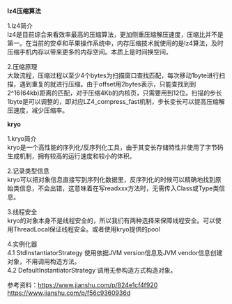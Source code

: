**lz4压缩算法**  

1.lz4简介  
lz4是目前综合来看效率最高的压缩算法，更加侧重压缩解压速度，压缩比并不是第一。在当前的安卓和苹果操作系统中，内存压缩技术就使用的是lz4算法，及时压缩手机内存以带来更多的内存空间。本质上是时间换空间。
  
2.压缩原理  
大致流程，压缩过程以至少4个bytes为扫描窗口查找匹配，每次移动1byte进行扫描，遇到重复的就进行压缩。由于offset用2bytes表示，只能查找到到2^16(64kb)距离的匹配，对于压缩4Kb的内核页，只需要用到12位。扫描的步长1byte是可以调整的，即对应LZ4_compress_fast机制，步长变长可以提高压缩解压速度，减少压缩率。    

**kryo**  

1.kryo简介  
kryo是一个高性能的序列化/反序列化工具，由于其变长存储特性并使用了字节码生成机制，拥有较高的运行速度和较小的体积。  

2.记录类型信息  
kryo可以把对象信息直接写到序列化数据里，反序列化的时候可以精确地找到原始类信息，不会出错，这意味着在写readxxx方法时，无需传入Class或Type类信息。  

3.线程安全  
kryo的对象本身不是线程安全的，所以我们有两种选择来保障线程安全。可以使用ThreadLocal保证线程安全。或者使用kryo提供的pool  

4.实例化器  
4.1 StdInstantiatorStrategy 使用依据JVM version信息及JVM vendor信息创建对象，不用调用构造方法。  
4.2 DefaultInstantiatorStrategy 调用无参构造方式构造对象。


参考资料：https://www.jianshu.com/p/824e1cf4f920  
        https://www.jianshu.com/p/f56c9360936d
